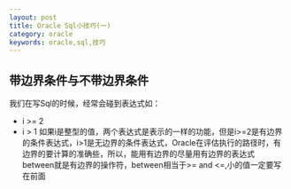 ```yaml
---
layout: post
title: Oracle Sql小技巧(一)
category: oracle
keywords: oracle,sql,技巧
---
```


## 带边界条件与不带边界条件

我们在写Sql的时候，经常会碰到表达式如：
- i >= 2
- i > 1
如果i是整型的值，两个表达式是表示的一样的功能，但是i>=2是有边界的条件表达式，i>1是无边界的条件表达式，Oracle在评估执行的路径时，有边界的要计算的准确些，所以，能用有边界的尽量用有边界的表达式
between就是有边界的操作符，between相当于>= and <=,小的值一定要写在前面

